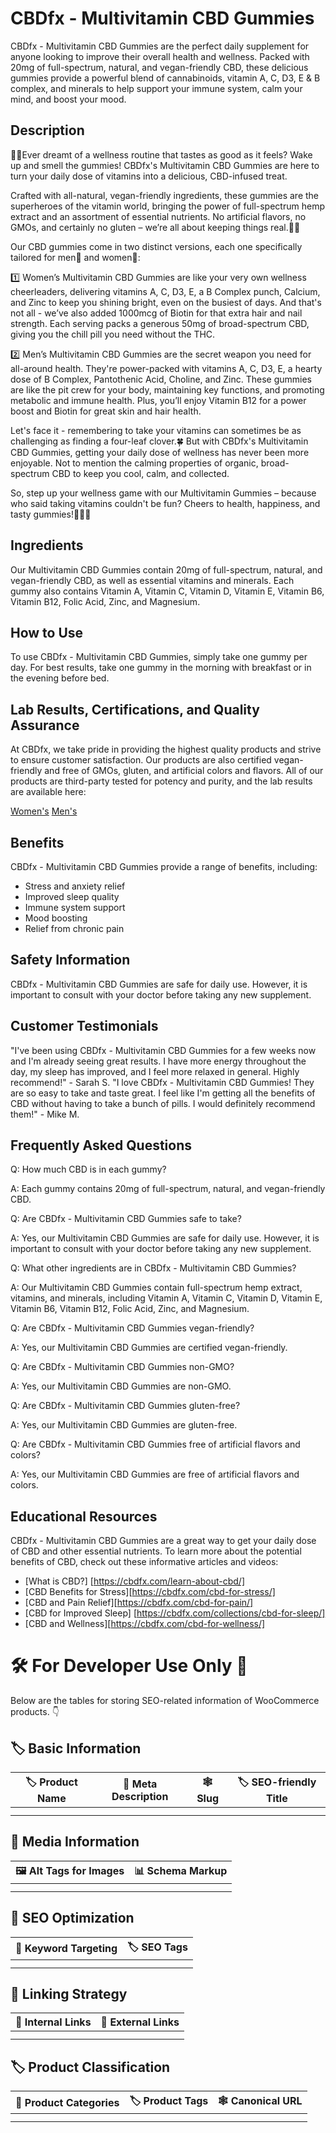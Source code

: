 # CBDfx - Multivitamin CBD Gummies
CBDfx - Multivitamin CBD Gummies are the perfect daily supplement for anyone looking to improve their overall health and wellness. Packed with 20mg of full-spectrum, natural, and vegan-friendly CBD, these delicious gummies provide a powerful blend of cannabinoids, vitamin A, C, D3, E & B complex, and minerals to help support your immune system, calm your mind, and boost your mood.
## Description
🍊🍇Ever dreamt of a wellness routine that tastes as good as it feels? Wake up and smell the gummies! CBDfx's Multivitamin CBD Gummies are here to turn your daily dose of vitamins into a delicious, CBD-infused treat.

Crafted with all-natural, vegan-friendly ingredients, these gummies are the superheroes of the vitamin world, bringing the power of full-spectrum hemp extract and an assortment of essential nutrients. No artificial flavors, no GMOs, and certainly no gluten – we’re all about keeping things real.🌿🌈

Our CBD gummies come in two distinct versions, each one specifically tailored for men🕺 and women💃:

1️⃣ Women’s Multivitamin CBD Gummies are like your very own wellness cheerleaders, delivering vitamins A, C, D3, E, a B Complex punch, Calcium, and Zinc to keep you shining bright, even on the busiest of days. And that's not all - we’ve also added 1000mcg of Biotin for that extra hair and nail strength. Each serving packs a generous 50mg of broad-spectrum CBD, giving you the chill pill you need without the THC.

2️⃣ Men’s Multivitamin CBD Gummies are the secret weapon you need for all-around health. They're power-packed with vitamins A, C, D3, E, a hearty dose of B Complex, Pantothenic Acid, Choline, and Zinc. These gummies are like the pit crew for your body, maintaining key functions, and promoting metabolic and immune health. Plus, you’ll enjoy Vitamin B12 for a power boost and Biotin for great skin and hair health.

Let's face it - remembering to take your vitamins can sometimes be as challenging as finding a four-leaf clover.🍀 But with CBDfx's Multivitamin CBD Gummies, getting your daily dose of wellness has never been more enjoyable. Not to mention the calming properties of organic, broad-spectrum CBD to keep you cool, calm, and collected.

So, step up your wellness game with our Multivitamin Gummies – because who said taking vitamins couldn't be fun? Cheers to health, happiness, and tasty gummies!🥂🍬🎉
## Ingredients
Our Multivitamin CBD Gummies contain 20mg of full-spectrum, natural, and vegan-friendly CBD, as well as essential vitamins and minerals. Each gummy also contains Vitamin A, Vitamin C, Vitamin D, Vitamin E, Vitamin B6, Vitamin B12, Folic Acid, Zinc, and Magnesium.
## How to Use
To use CBDfx - Multivitamin CBD Gummies, simply take one gummy per day. For best results, take one gummy in the morning with breakfast or in the evening before bed.
## Lab Results, Certifications, and Quality Assurance
At CBDfx, we take pride in providing the highest quality products and strive to ensure customer satisfaction. Our products are also certified vegan-friendly and free of GMOs, gluten, and artificial colors and flavors. All of our products are third-party tested for potency and purity, and the lab results are available here: 

[Women's](https://cbdfx.com/lab-reports/lab-reports-for-cbd-gummies-with-multivitamin-for-women/)
[Men's](https://cbdfx.com/lab-reports/hemp-gummies-mens-multivitamins/)
## Benefits
CBDfx - Multivitamin CBD Gummies provide a range of benefits, including:
- Stress and anxiety relief
- Improved sleep quality
- Immune system support
- Mood boosting
- Relief from chronic pain
## Safety Information
CBDfx - Multivitamin CBD Gummies are safe for daily use. However, it is important to consult with your doctor before taking any new supplement.
## Customer Testimonials
"I've been using CBDfx - Multivitamin CBD Gummies for a few weeks now and I'm already seeing great results. I have more energy throughout the day, my sleep has improved, and I feel more relaxed in general. Highly recommend!" - Sarah S.
"I love CBDfx - Multivitamin CBD Gummies! They are so easy to take and taste great. I feel like I'm getting all the benefits of CBD without having to take a bunch of pills. I would definitely recommend them!" - Mike M.
## Frequently Asked Questions
Q: How much CBD is in each gummy?

A: Each gummy contains 20mg of full-spectrum, natural, and vegan-friendly CBD.

Q: Are CBDfx - Multivitamin CBD Gummies safe to take?

A: Yes, our Multivitamin CBD Gummies are safe for daily use. However, it is important to consult with your doctor before taking any new supplement.

Q: What other ingredients are in CBDfx - Multivitamin CBD Gummies?

A: Our Multivitamin CBD Gummies contain full-spectrum hemp extract, vitamins, and minerals, including Vitamin A, Vitamin C, Vitamin D, Vitamin E, Vitamin B6, Vitamin B12, Folic Acid, Zinc, and Magnesium.

Q: Are CBDfx - Multivitamin CBD Gummies vegan-friendly?

A: Yes, our Multivitamin CBD Gummies are certified vegan-friendly.

Q: Are CBDfx - Multivitamin CBD Gummies non-GMO?

A: Yes, our Multivitamin CBD Gummies are non-GMO.

Q: Are CBDfx - Multivitamin CBD Gummies gluten-free?

A: Yes, our Multivitamin CBD Gummies are gluten-free.

Q: Are CBDfx - Multivitamin CBD Gummies free of artificial flavors and colors?

A: Yes, our Multivitamin CBD Gummies are free of artificial flavors and colors.
## Educational Resources
CBDfx - Multivitamin CBD Gummies are a great way to get your daily dose of CBD and other essential nutrients. To learn more about the potential benefits of CBD, check out these informative articles and videos:
- [What is CBD?] [https://cbdfx.com/learn-about-cbd/]
- [CBD Benefits for Stress][https://cbdfx.com/cbd-for-stress/]
- [CBD and Pain Relief][https://cbdfx.com/cbd-for-pain/]
- [CBD for Improved Sleep] [https://cbdfx.com/collections/cbd-for-sleep/]
- [CBD and Wellness][https://cbdfx.com/cbd-for-wellness/]

# 🛠️ For Developer Use Only 🔐

Below are the tables for storing SEO-related information of WooCommerce products. 👇

## 🏷️ Basic Information 

| 🏷️ Product Name | 📝 Meta Description | 🕸️ Slug | 🏷️ SEO-friendly Title |
| -------------- | ------------------ | ------ | ---------------------- |
|                |                    |        |                        |
|                |                    |        |                        |

## 📸 Media Information

| 🖼️ Alt Tags for Images | 📊 Schema Markup |
| --------------------- | --------------- |
|                       |                 |
|                       |                 |

## 🔎 SEO Optimization

| 🎯 Keyword Targeting | 🏷️ SEO Tags |
| ------------------- | ---------- |
|                     |            |
|                     |            |

## 🔗 Linking Strategy 

| 🔗 Internal Links | 🔗 External Links |
| ---------------- | ---------------- |
|                  |                  |
|                  |                  |

## 🏷️ Product Classification 

| 📂 Product Categories | 🏷️ Product Tags | 🕸️ Canonical URL |
| ------------------ | ------------ | ------------- |
|                    |              |               |
|                    |              |               |
